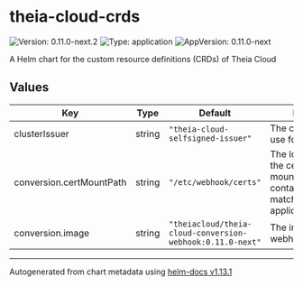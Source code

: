 # theia-cloud-crds

![Version: 0.11.0-next.2](https://img.shields.io/badge/Version-0.11.0--next.2-informational?style=flat-square) ![Type: application](https://img.shields.io/badge/Type-application-informational?style=flat-square) ![AppVersion: 0.11.0-next](https://img.shields.io/badge/AppVersion-0.11.0--next-informational?style=flat-square)

A Helm chart for the custom resource definitions (CRDs) of Theia Cloud

## Values

| Key | Type | Default | Description |
|-----|------|---------|-------------|
| clusterIssuer | string | `"theia-cloud-selfsigned-issuer"` | The cluster issuer to use for the certificate |
| conversion.certMountPath | string | `"/etc/webhook/certs"` | The location of where the certificates are mounted into the container (needs to match with application.properties) |
| conversion.image | string | `"theiacloud/theia-cloud-conversion-webhook:0.11.0-next"` | The image of the webhook container |

----------------------------------------------
Autogenerated from chart metadata using [helm-docs v1.13.1](https://github.com/norwoodj/helm-docs/releases/v1.13.1)
